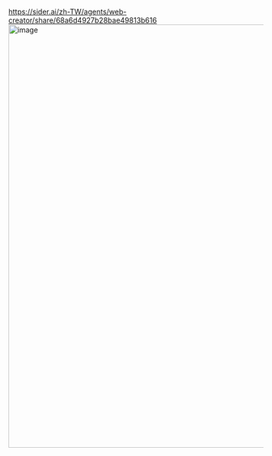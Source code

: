 https://sider.ai/zh-TW/agents/web-creator/share/68a6d4927b28bae49813b616
<img width="1444" height="836" alt="image" src="https://github.com/user-attachments/assets/7cfde428-863f-40d0-8729-cd831b352428" />
